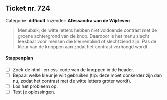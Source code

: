 ## Ticket nr. 724
Categorie: **difficult**
Inzender:	**Alessandra van de Wijdeven**

> Menubalk; de witte letters hebben niet voldoende contrast met de groene achtergrond van de knop. Daardoor is het menu slecht leesbaar voor mensen die kleurenblind of slechtziend zijn. Pas de kleur van de knoppen aan zodat het contrast verhoogd wordt.


#### Stappenplan
- [ ] Zoek de html- en css-code van de knoppen in de header.
- [ ] Bepaal welke kleur je wilt gebruiken (tip: deze moet donkerder zijn dan nu, zodat het contrast met de witte letters groter wordt).
- [ ] Los het probleem op.
- [ ] Test je oplossingen.
